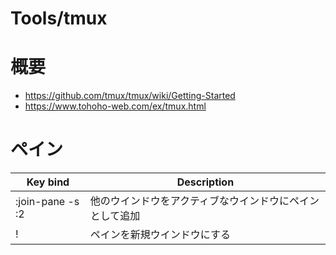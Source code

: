 # Tools/tmux

# 概要
- https://github.com/tmux/tmux/wiki/Getting-Started
- https://www.tohoho-web.com/ex/tmux.html

# ペイン
| Key bind         | Description                                              |
|------------------|----------------------------------------------------------|
| :join-pane -s :2 | 他のウインドウをアクティブなウインドウにペインとして追加 |
| !                | ペインを新規ウインドウにする                             |

